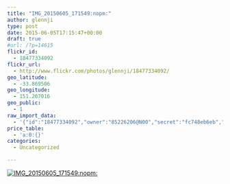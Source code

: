 ```yaml
---
title: "IMG_20150605_171549:nopm:"
author: glennji
type: post
date: 2015-06-05T17:15:47+00:00
draft: true
#url: /?p=14615
flickr_id:
  - 18477334092
flickr_url:
  - http://www.flickr.com/photos/glennji/18477334092/
geo_latitude:
  - -33.869506
geo_longitude:
  - 151.207016
geo_public:
  - 1
raw_import_data:
  - '{"id":"18477334092","owner":"85226206@N00","secret":"fc748eb6eb","server":"324","farm":1,"title":"IMG_20150605_171549:nopm:","ispublic":0,"isfriend":0,"isfamily":0,"description":{"_content":""},"dateupload":"1433490636","lastupdate":"1433490643","datetaken":"2015-06-05 17:15:47","datetakengranularity":"0","datetakenunknown":"0","ownername":"glennji","tags":"","machine_tags":"","originalsecret":"ffec7858dd","originalformat":"jpg","latitude":"-33.869506","longitude":"151.207016","accuracy":"16","context":0,"place_id":"xln72MdWULghgrhJ","woeid":"7225613","geo_is_family":0,"geo_is_friend":0,"geo_is_contact":0,"geo_is_public":0,"media":"photo","media_status":"ready","url_o":"https://farm1.staticflickr.com/324/18477334092_ffec7858dd_o.jpg","height_o":"4160","width_o":"3120"}'
price_table:
  - 'a:0:{}'
categories:
  - Uncategorized

---
```

<p class="flickr-image">
  <a href="http://www.flickr.com/photos/glennji/18477334092/" class="flickr-link"><img src="http://i2.wp.com/glennji.com/wp-content/uploads/2015/06/18477334092_ffec7858dd_o.jpg?fit=1024%2C1024" width="" height="" alt="IMG_20150605_171549:nopm:" class="keyring-img" /></a>
</p>
